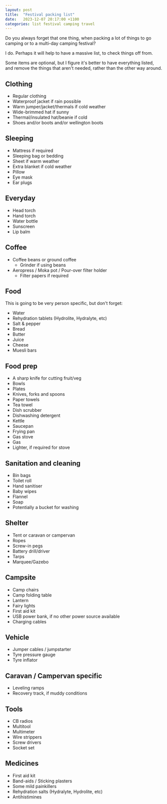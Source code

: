 ```yaml
---
layout: post
title:  "Festival packing list"
date:   2023-12-07 20:17:00 +1100
categories: list festival camping travel
---
```


Do you always forget that one thing, when packing a lot of things to go camping or to a multi-day camping festival?

I do. Perhaps it will help to have a massive list, to check things off from.

Some items are optional, but I figure it's better to have everything listed, and remove the things that aren't needed, rather than the other way around.

## Clothing
 - Regular clothing
 - Waterproof jacket if rain possible
 - Warm jumper/jacket/thermals if cold weather
 - Wide-brimmed hat if sunny
 - Thermal/insulated hat/beanie if cold
 - Shoes and/or boots and/or wellington boots

## Sleeping
 - Mattress if required
 - Sleeping bag or bedding
 - Sheet if warm weather
 - Extra blanket if cold weather
 - Pillow
 - Eye mask
 - Ear plugs

## Everyday
 - Head torch
 - Hand torch
 - Water bottle
 - Sunscreen
 - Lip balm

## Coffee
 - Coffee beans or ground coffee
   - Grinder if using beans
 - Aeropress / Moka pot / Pour-over filter holder
   - Filter papers if required

## Food

This is going to be very person specific, but don't forget:

- Water
- Rehydration tablets (Hydrolite, Hydralyte, etc)
- Salt & pepper
- Bread
- Butter
- Juice
- Cheese
- Muesli bars

## Food prep
 - A sharp knife for cutting fruit/veg
 - Bowls
 - Plates
 - Knives, forks and spoons
 - Paper towels
 - Tea towel
 - Dish scrubber
 - Dishwashing detergent
 - Kettle
 - Saucepan
 - Frying pan
 - Gas stove
 - Gas
 - Lighter, if required for stove

## Sanitation and cleaning
 - Bin bags
 - Toilet roll
 - Hand sanitiser
 - Baby wipes
 - Flannel
 - Soap
 - Potentially a bucket for washing

## Shelter
 - Tent or caravan or campervan
 - Ropes
 - Screw-in pegs
 - Battery drill/driver
 - Tarps
 - Marquee/Gazebo

## Campsite
 - Camp chairs
 - Camp folding table
 - Lantern
 - Fairy lights
 - First aid kit
 - USB power bank, if no other power source available
 - Charging cables

## Vehicle
 - Jumper cables / jumpstarter
 - Tyre pressure gauge
 - Tyre inflator

## Caravan / Campervan specific
 - Leveling ramps
 - Recovery track, if muddy conditions

## Tools
 - CB radios
 - Multitool
 - Multimeter
 - Wire strippers
 - Screw drivers
 - Socket set

## Medicines
 - First aid kit
 - Band-aids / Sticking plasters
 - Some mild painkillers
 - Rehydration salts (Hydralyte, Hydrolite, etc)
 - Antihistimines
